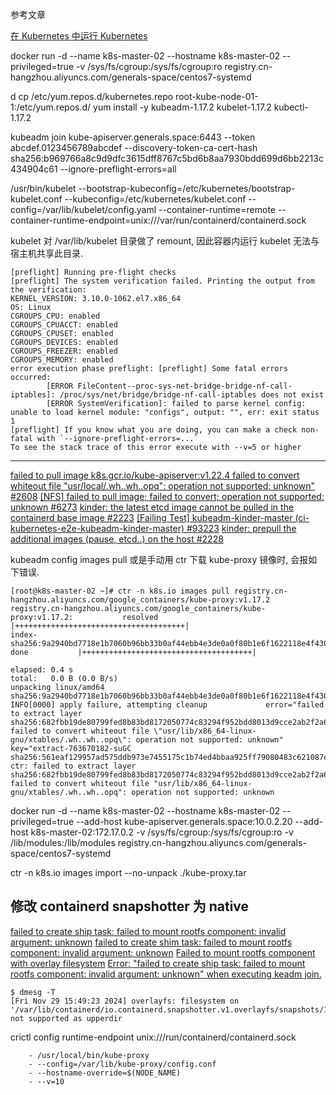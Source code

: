 参考文章

[在 Kubernetes 中运行 Kubernetes](https://www.qikqiak.com/post/k8s-in-k8s/)

docker run -d --name k8s-master-02 --hostname k8s-master-02 --privileged=true -v /sys/fs/cgroup:/sys/fs/cgroup:ro registry.cn-hangzhou.aliyuncs.com/generals-space/centos7-systemd

d cp /etc/yum.repos.d/kubernetes.repo root-kube-node-01-1:/etc/yum.repos.d/
yum install -y kubeadm-1.17.2 kubelet-1.17.2 kubectl-1.17.2

kubeadm join kube-apiserver.generals.space:6443 --token abcdef.0123456789abcdef --discovery-token-ca-cert-hash sha256:b969766a8c9d9dfc3615dff8767c5bd6b8aa7930bdd699d6bb2213c434904c61 --ignore-preflight-errors=all

/usr/bin/kubelet --bootstrap-kubeconfig=/etc/kubernetes/bootstrap-kubelet.conf --kubeconfig=/etc/kubernetes/kubelet.conf --config=/var/lib/kubelet/config.yaml --container-runtime=remote --container-runtime-endpoint=unix:///var/run/containerd/containerd.sock

kubelet 对 /var/lib/kubelet 目录做了 remount, 因此容器内运行 kubelet 无法与宿主机共享此目录.

```log
[preflight] Running pre-flight checks
[preflight] The system verification failed. Printing the output from the verification:
KERNEL_VERSION: 3.10.0-1062.el7.x86_64
OS: Linux
CGROUPS_CPU: enabled
CGROUPS_CPUACCT: enabled
CGROUPS_CPUSET: enabled
CGROUPS_DEVICES: enabled
CGROUPS_FREEZER: enabled
CGROUPS_MEMORY: enabled
error execution phase preflight: [preflight] Some fatal errors occurred:
        [ERROR FileContent--proc-sys-net-bridge-bridge-nf-call-iptables]: /proc/sys/net/bridge/bridge-nf-call-iptables does not exist
        [ERROR SystemVerification]: failed to parse kernel config: unable to load kernel module: "configs", output: "", err: exit status 1
[preflight] If you know what you are doing, you can make a check non-fatal with `--ignore-preflight-errors=...`
To see the stack trace of this error execute with --v=5 or higher
```


------

[failed to pull image k8s.gcr.io/kube-apiserver:v1.22.4 failed to convert whiteout file \"usr/local/.wh..wh..opq\": operation not supported: unknown" #2608](https://github.com/kubernetes/kubeadm/issues/2608)
[[NFS] failed to pull image; failed to convert; operation not supported: unknown #6273](https://github.com/containerd/containerd/issues/6273)
[kinder: the latest etcd image cannot be pulled in the containerd base image #2223](https://github.com/kubernetes/kubeadm/issues/2223)
[[Failing Test] kubeadm-kinder-master (ci-kubernetes-e2e-kubeadm-kinder-master) #93223](https://github.com/kubernetes/kubernetes/issues/93223)
[kinder: prepull the additional images (pause, etcd..) on the host #2228](https://github.com/kubernetes/kubeadm/pull/2228)

kubeadm config images pull 或是手动用 ctr 下载 kube-proxy 镜像时, 会报如下错误.

```log
[root@k8s-master-02 ~]# ctr -n k8s.io images pull registry.cn-hangzhou.aliyuncs.com/google_containers/kube-proxy:v1.17.2
registry.cn-hangzhou.aliyuncs.com/google_containers/kube-proxy:v1.17.2:           resolved       |++++++++++++++++++++++++++++++++++++++| 
index-sha256:9a2940bd7718e1b7060b96bb33b0af44ebb4e3de0a0f80b1e6f1622118e4f430:    done           |++++++++++++++++++++++++++++++++++++++| 

elapsed: 0.4 s                                                                    total:   0.0 B (0.0 B/s)                                         
unpacking linux/amd64 sha256:9a2940bd7718e1b7060b96bb33b0af44ebb4e3de0a0f80b1e6f1622118e4f430...
INFO[0000] apply failure, attempting cleanup             error="failed to extract layer sha256:682fbb19de80799fed8b83bd8172050774c83294f952bdd8013d9cce2ab2f2a6: failed to convert whiteout file \"usr/lib/x86_64-linux-gnu/xtables/.wh..wh..opq\": operation not supported: unknown" key="extract-763670182-suGC sha256:561eaf129957ad575ddb973e7455175c1b74ed4bbaa925ff79080483c621087e"
ctr: failed to extract layer sha256:682fbb19de80799fed8b83bd8172050774c83294f952bdd8013d9cce2ab2f2a6: failed to convert whiteout file "usr/lib/x86_64-linux-gnu/xtables/.wh..wh..opq": operation not supported: unknown
```

docker run -d --name k8s-master-02 --hostname k8s-master-02 --privileged=true --add-host kube-apiserver.generals.space:10.0.2.20 --add-host k8s-master-02:172.17.0.2 -v /sys/fs/cgroup:/sys/fs/cgroup:ro -v /lib/modules:/lib/modules registry.cn-hangzhou.aliyuncs.com/generals-space/centos7-systemd

ctr -n k8s.io images import --no-unpack ./kube-proxy.tar

## 修改 containerd snapshotter 为 native

[failed to create ship task: failed to mount rootfs component: invalid argument: unknown](https://github.com/containerd/containerd/issues/9260)
[failed to create shim task: failed to mount rootfs component: invalid argument: unknown](https://github.com/containerd/containerd/discussions/9667)
[Failed to mount rootfs component with overlay filesystem](https://github.com/k3s-io/k3s/issues/2755)
[Error: "failed to create ship task: failed to mount rootfs component: invalid argument: unknown" when executing keadm join.](https://github.com/kubeedge/kubeedge/issues/5088)

```log
$ dmesg -T
[Fri Nov 29 15:49:23 2024] overlayfs: filesystem on '/var/lib/containerd/io.containerd.snapshotter.v1.overlayfs/snapshots/135/fs' not supported as upperdir
```


crictl config runtime-endpoint unix:///run/containerd/containerd.sock


        - /usr/local/bin/kube-proxy
        - --config=/var/lib/kube-proxy/config.conf
        - --hostname-override=$(NODE_NAME)
        - --v=10